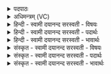 <details><summary>पदपाठः</summary>

वै॒श्वा॒न॒रः। नः॒। ऊ॒तये॑। आ। प्र। या॒तु। प॒रा॒वतः॑। अ॒ग्निः। उ॒क्थेन॑। वाह॑सा। उ॒प॒या॒मगृ॑हीत इत्यु॑पया॒मऽगृ॑हीतः। अ॒सि॒। वै॒श्वा॒न॒राय॑। त्वा॒। ए॒षः। ते॒। योनिः॑। वै॒श्वा॒न॒राय॑। त्वा॒। ८।
</details>

<details><summary>अधिमन्त्रम् (VC)</summary>

- वैश्वानरो देवता
- कुत्स ऋषिः
- जगती
- निषादः
</details>

<details><summary>हिन्दी - स्वामी दयानन्द सरस्वती  - विषयः</summary>

फिर मनुष्य किसके समान क्या करें, इस विषय को अगले मन्त्र में कहा है ॥
</details>

<details><summary>हिन्दी - स्वामी दयानन्द सरस्वती  - पदार्थः</summary>

पदार्थान्वयभाषाः -  जैसे (वैश्वानरः) समस्त नायक जनों में प्रकाशमान विद्वान् (परावतः) दूर से (नः) हमारी (ऊतये) रक्षा के लिये (आ, प्र, यातु) अच्छे प्रकार आवे, वैसे (अग्निः) अग्नि के समान तेजस्वी मनुष्य (उक्थेन) प्रशंसा करने योग्य (वाहसा) व्यवहार के साथ प्राप्त हो। जो आप (वैश्वानराय) प्रकाशमान के लिये (उपयामगृहीतः) विद्या के विचार से युक्त (असि) हैं, उन (त्वा) आप को तथा जिन (ते) आप का (एषः) यह घर (वैश्वानराय) समस्त नायकों में उत्तम नायकों में उत्तम के लिये (योनिः) घर है, उन (त्वा) आप को भी हम लोग स्वीकार करें ॥८ ॥
</details>

<details><summary>हिन्दी - स्वामी दयानन्द सरस्वती  - भावार्थः</summary>

भावार्थभाषाः -  इस मन्त्र में वाचकलुप्तोपमालङ्कार है। जैसे सूर्य दूर देश से अपने प्रकाश से दूरस्थ पदार्थों को प्रकाशित करता है, वैसे ही विद्वान् जन अपने सुन्दर उपदेश से दूरस्थ जिज्ञासुओं को प्रकाशित करते हैं ॥८ ॥
</details>

<details><summary>संस्कृत - स्वामी दयानन्द सरस्वती  - विषयः</summary>

पुनर्मनुष्याः किंवत् किं कुर्युरित्याह ॥
</details>

<details><summary>संस्कृत - स्वामी दयानन्द सरस्वती  - पदार्थः</summary>

पदार्थान्वयभाषाः -  यथा वैश्वानरः परावतो न ऊतय आ प्रयातु तथाऽग्निरुक्थेन वाहसा सहाप्नोतु यस्त्वं वैश्वानरायोपयामगृहीतोऽसि तं त्वा यस्यैष ते वैश्वानराय योनिरस्ति तं त्वा च स्वीकुर्मः ॥८ ॥
</details>

<details><summary>संस्कृत - स्वामी दयानन्द सरस्वती  - भावार्थः</summary>

भावार्थभाषाः -  अत्र वाचकलुप्तोमालङ्कारः। यथा सूर्यो दूरदेशात् स्वप्रकाशेन दूरस्थान् पदार्थान् प्रकाशयति तथा विद्वांसः स्वसूपदेशेन दूरस्थान् जिज्ञासून् प्रकाशयन्ति ॥८ ॥
</details>